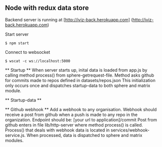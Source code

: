 ## Node with redux data store

Backend server is running at [http://iviz-back.herokuapp.com] (http://iviz-back.herokuapp.com)

Start server

```shell
$ npm start
```

Connect to websocket

```shell
$ wscat -c ws://localhost:5000
```
** Startup **
When server starts up, inital data is loaded from app.js
by calling method process() from sphere-getrequest-file.
Method asks github for commits made to repos defined in datasets/repos.json
This initialization only occurs once and dispatches startup-data to
both sphere and matrix module.

** Startup-data **

** Github webhook **
Add a webhook to any organisation. Webhook should receive a post
from github when a push is made to any repo in the organization.
Endpoint should be: [your url to application]/commit
Post from github enters in file lib/http-server where method process() is called.
Process() that deals with webhook data is located in services/webhook-service.js.
When processed, data is dispatched to sphere and matrix modules.